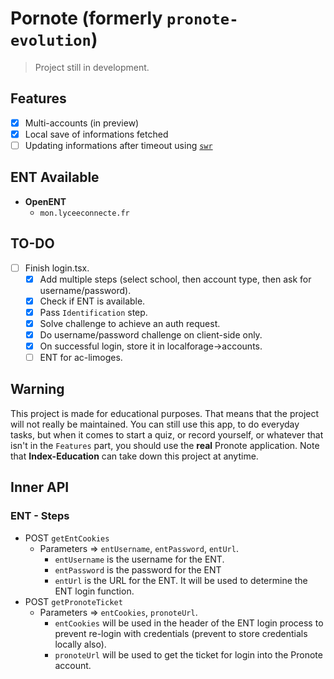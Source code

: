 # Pornote (formerly `pronote-evolution`)

> Project still in development.

## Features

- [x] Multi-accounts (in preview)
- [x] Local save of informations fetched
- [ ] Updating informations after timeout using [`swr`](https://github.com/Vercel/swr)

## ENT Available

- **OpenENT**
  - `mon.lyceeconnecte.fr`

## TO-DO

- [ ] Finish login.tsx.
  - [x] Add multiple steps (select school, then account type, then ask for username/password).
  - [x] Check if ENT is available.
  - [x] Pass `Identification` step.
  - [x] Solve challenge to achieve an auth request.
  - [x] Do username/password challenge on client-side only.
  - [x] On successful login, store it in localforage->accounts.
  - [ ] ENT for ac-limoges.

## Warning

This project is made for educational purposes.
That means that the project will not really be
maintained. You can still use this app, to do
everyday tasks, but when it comes to start a quiz,
or record yourself, or whatever that isn't in the
`Features` part, you should use the **real** Pronote
application. Note that **Index-Education** can take down
this project at anytime.

## Inner API

### ENT - Steps

- POST `getEntCookies`
  - Parameters => `entUsername`, `entPassword`, `entUrl`.
    - `entUsername` is the username for the ENT.
    - `entPassword` is the password for the ENT
    - `entUrl` is the URL for the ENT. It will be used to determine the ENT login function.
- POST `getPronoteTicket`
  - Parameters => `entCookies`, `pronoteUrl`.
    - `entCookies` will be used in the header of the ENT login process to prevent re-login with credentials (prevent to store credentials locally also).
    - `pronoteUrl` will be used to get the ticket for login into the Pronote account.
